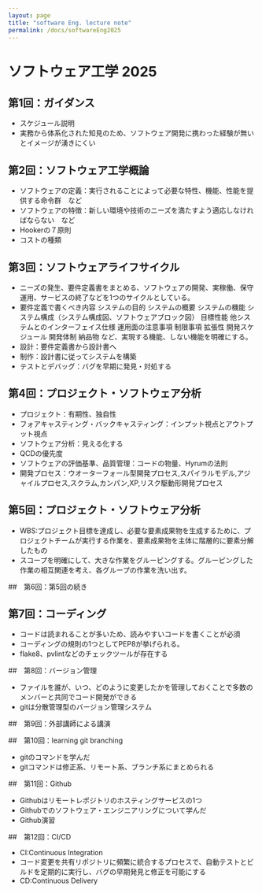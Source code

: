 ```yaml
---
layout: page
title: "software Eng. lecture note"
permalink: /docs/softwareEng2025
---
```


# ソフトウェア工学 2025

## 第1回：ガイダンス
- スケジュール説明
- 実務から体系化された知見のため、ソフトウェア開発に携わった経験が無いとイメージが湧きにくい

## 第2回：ソフトウェア工学概論
- ソフトウェアの定義：実行されることによって必要な特性、機能、性能を提供する命令群　など
- ソフトウェアの特徴：新しい環境や技術のニーズを満たすよう適応しなければならない　など
- Hookerの７原則
- コストの種類
## 第3回：ソフトウェアライフサイクル
- ニーズの発生、要件定義書をまとめる、ソフトウェアの開発、実稼働、保守運用、サービスの終了などを1つのサイクルとしている。
- 要件定義で書くべき内容
    システムの目的
    システムの概要
    システムの機能
    システム構成（システム構成図、ソフトウェアブロック図）
    目標性能
    他システムとのインターフェイス仕様
    運用面の注意事項
    制限事項
    拡張性
    開発スケジュール
    開発体制
    納品物        など、実現する機能、しない機能を明確にする。
- 設計：要件定義書から設計書へ
- 制作：設計書に従ってシステムを構築
- テストとデバッグ：バグを早期に発見・対処する

## 第4回：プロジェクト・ソフトウェア分析
- プロジェクト：有期性、独自性
- フォアキャスティング・バックキャスティング：インプット視点とアウトプット視点
- ソフトウェア分析：見える化する
- QCDの優先度
- ソフトウェアの評価基準、品質管理：コードの物量、Hyrumの法則
- 開発プロセス：ウオーターフォール型開発プロセス,スパイラルモデル,アジャイルプロセス,スクラム,カンパン,XP,リスク駆動形開発プロセス

## 第5回：プロジェクト・ソフトウェア分析
- WBS:プロジェクト目標を達成し、必要な要素成果物を生成するために、プロジェクトチームが実行する作業を、要素成果物を主体に階層的に要素分解したもの
- スコープを明確にして、大きな作業をグルーピングする。グルーピングした作業の相互関連を考え、各グループの作業を洗い出す。

##　第6回：第5回の続き

##  第7回：コーディング
- コードは読まれることが多いため、読みやすいコードを書くことが必須
- コーディングの規則の1つとしてPEP8が挙げられる。
- flake8、pvlintなどのチェックツールが存在する

##　第8回：バージョン管理
- ファイルを誰が、いつ、どのように変更したかを管理しておくことで多数のメンバーと共同でコード開発ができる
- gitは分散管理型のバージョン管理システム

##　第9回：外部講師による講演

##　第10回：learning git branching
- gitのコマンドを学んだ
- gitコマンドは修正系、リモート系、ブランチ系にまとめられる

##　第11回：Github
- Githubはリモートレポジトリのホスティングサービスの1つ
- Githubでのソフトウェア・エンジニアリングについて学んだ
- Github演習

##　第12回：CI/CD
- CI:Continuous Integration
- コード変更を共有リポジトリに頻繁に統合するプロセスで、自動テストとビルドを定期的に実行し、バグの早期発見と修正を可能にする
- CD:Continuous Delivery